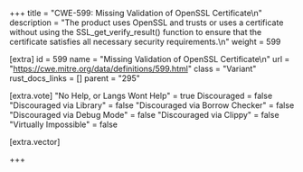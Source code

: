 +++
title = "CWE-599: Missing Validation of OpenSSL Certificate\n"
description = "The product uses OpenSSL and trusts or uses a certificate without using the SSL_get_verify_result() function to ensure that the certificate satisfies all necessary security requirements.\n"
weight = 599

[extra]
id = 599
name = "Missing Validation of OpenSSL Certificate\n"
url = "https://cwe.mitre.org/data/definitions/599.html"
class = "Variant"
rust_docs_links = []
parent = "295"

[extra.vote]
"No Help, or Langs Wont Help" = true
Discouraged = false
"Discouraged via Library" = false
"Discouraged via Borrow Checker" = false
"Discouraged via Debug Mode" = false
"Discouraged via Clippy" = false
"Virtually Impossible" = false

[extra.vector]

+++